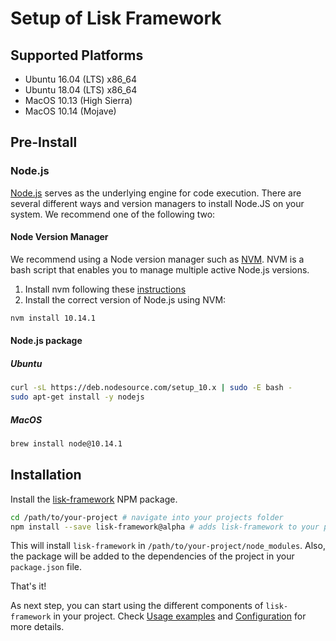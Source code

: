 # Setup of Lisk Framework

## Supported Platforms

- Ubuntu 16.04 (LTS) x86_64
- Ubuntu 18.04 (LTS) x86_64
- MacOS 10.13 (High Sierra)
- MacOS 10.14 (Mojave)

## Pre-Install

### Node.js

[Node.js](https://nodejs.org/) serves as the underlying engine for code execution.
There are several different ways and version managers to install Node.JS on your system.
We recommend one of the following two:

#### Node Version Manager

We recommend using a Node version manager such as [NVM](https://github.com/creationix/nvm).
NVM is a bash script that enables you to manage multiple active Node.js versions.

1. Install nvm following these [instructions](https://github.com/creationix/nvm#installation)
3. Install the correct version of Node.js using NVM:
```bash
nvm install 10.14.1
```

#### Node.js package

##### Ubuntu

```bash
curl -sL https://deb.nodesource.com/setup_10.x | sudo -E bash -
sudo apt-get install -y nodejs
```

##### MacOS

```bash
brew install node@10.14.1
```

## Installation

Install the [lisk-framework](https://www.npmjs.com/package/lisk-framework) NPM package.

```bash
cd /path/to/your-project # navigate into your projects folder
npm install --save lisk-framework@alpha # adds lisk-framework to your projects' dependencies in package.json
```
This will install `lisk-framework` in `/path/to/your-project/node_modules`.
Also, the package will be added to the dependencies of the project in your `package.json` file.

That's it!

As next step, you can start using the different components of `lisk-framework` in your project.
Check [Usage examples](...) and [Configuration]() for more details.
